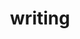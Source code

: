 ---
layout: page
title: writing
nav: true
nav_order: 7
dropdown: true
children: 
    - title: all writing
      permalink: /writing/by_year
    - title: by topic
      permalink: /writing/by_topic
    - title: divider
    - title: books
      permalink: /writing/books
    - title: articles
      permalink: /writing/articles
    - title: unpublished
      permalink: /writing/working_papers
    - title: unpublished
      permalink:   https://macartan.github.io/posts/
---